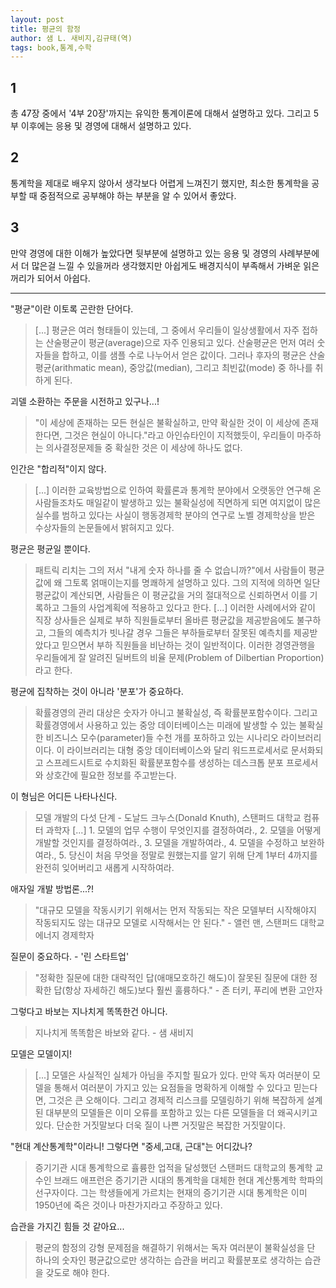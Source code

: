 ```yaml
---
layout: post
title: 평균의 함정
author: 샘 L. 새비지,김규태(역)
tags: book,통계,수학
---
```


## 1
총 47장 중에서 '4부 20장'까지는 유익한 통계이론에 대해서 설명하고 있다. 그리고 5부 이후에는 응용 및 경영에 대해서 설명하고 있다.

## 2
통계학을 제대로 배우지 않아서 생각보다 어렵게 느껴진기 했지만, 최소한 통계학을 공부할 때 중점적으로 공부해야 하는 부분을 알 수 있어서 좋았다.

## 3
만약 경영에 대한 이해가 높았다면 뒷부분에 설명하고 있는 응용 및 경영의 사례부분에서 더 많은걸 느낄 수 있을꺼라 생각했지만 아쉽게도 배경지식이 부족해서 가벼운 읽은꺼리가 되어서 아쉽다.

-----

"평균"이란 이토록 곤란한 단어다.
> [...] 평균은 여러 형태들이 있는데, 그 중에서 우리들이 일상생활에서 자주 접하는 산술평균이 평균(average)으로 자주 인용되고 있다. 산술평균은 먼저 여러 숫자들을 합하고, 이를 샘플 수로 나누어서 얻은 값이다. 그러나 후자의 평균은 산술평균(arithmatic mean), 중앙값(median), 그리고 최빈값(mode) 중 하나를 취하게 된다.

괴델 소환하는 주문을 시전하고 있구나...!
> "이 세상에 존재하는 모든 현실은 불확실하고, 만약 확실한 것이 이 세상에 존재한다면, 그것은 현실이 아니다."라고 아인슈타인이 지적했듯이, 우리들이 마주하는 의사결정문제들 중 확실한 것은 이 세상에 하나도 없다.

인간은 "합리적"이지 않다.
> [...] 이러한 교육방법으로 인하여 확률론과 통계학 분야에서 오랫동안 연구해 온 사람들조차도 매일같이 발생하고 있는 불확실성에 직면하게 되면 여지없이 많은 실수를 범하고 있다는 사실이 행동경제학 분야의 연구로 노벨 경제학상을 받은 수상자들의 논문들에서 밝혀지고 있다.

평균은 평균일 뿐이다.
> 패트릭 리치는 그의 저서 "내게 숫자 하나를 줄 수 없습니까?"에서 사람들이 평균값에 왜 그토록 얽매이는지를 명쾌하게 설명하고 있다. 그의 지적에 의하면 일단 평균값이 계산되면, 사람들은 이 평균값을 거의 절대적으로 신뢰하면서 이를 기록하고 그들의 사업계획에 적용하고 있다고 한다. [...] 이러한 사례에서와 같이 직장 상사들은 실제로 부하 직원들로부터 올바른 평균값을 제공받음에도 불구하고, 그들의 예측치가 빗나갈 경우 그들은 부하들로부터 잘못된 예측치를 제공받았다고 믿으면서 부하 직원들을 비난하는 것이 일반적이다. 이러한 경영관행을 우리들에게 잘 알려진 딜버트의 비율 문제(Problem of Dilbertian Proportion)라고 한다.

평균에 집착하는 것이 아니라 '분포'가 중요하다.
> 확률경영의 관리 대상은 숫자가 아니고 불확실성, 즉 확률분포함수이다. 그리고 확률경영에서 사용하고 있는 중앙 데이터베이스는 미래에 발생할 수 있는 불확실한 비즈니스 모수(parameter)들 수천 개를 포하하고 있는 시나리오 라이브러리이다. 이 라이브러리는 대형 중앙 데이터베이스와 달리 워드프로세서로 문서화되고 스프레드시트로 수치화된 확률분포함수를 생성하는 데스크톱 분포 프로세서와 상호간에 필요한 정보를 주고받는다.

이 형님은 어디든 나타나신다.
> 모델 개발의 다섯 단계 - 도날드 크누스(Donald Knuth), 스탠퍼드 대학교 컴퓨터 과학자 [...] 1. 모델의 업무 수행이 무엇인지를 결정하여라., 2. 모델을 어떻게 개발할 것인지를 결정하여라., 3. 모델을 개발하여라., 4. 모델을 수정하고 보완하여라., 5. 당신이 처음 무엇을 정말로 원했는지를 알기 위해 단계 1부터 4까지를 완전히 잊어버리고 새롭게 시작하여라.

애자일 개발 방법론...?!
> "대규모 모델을 작동시키기 위해서는 먼저 작동되는 작은 모델부터 시작해야지 작동되지도 않는 대규모 모델로 시작해서는 안 된다." - 앨런 맨, 스탠퍼드 대학교 에너지 경제학자

질문이 중요하다. - '린 스타트업'
> "정확한 질문에 대한 대략적인 답(애매모호하긴 해도)이 잘못된 질문에 대한 정확한 답(항상 자세하긴 해도)보다 훨씬 훌륭하다." - 존 터키, 푸리에 변환 고안자

그렇다고 바보는 지나치게 똑똑한건 아니다.
> 지나치게 똑똑함은 바보와 같다. - 샘 새비지

모델은 모델이지!
> [...] 모델은 사실적인 실체가 아님을 주지할 필요가 있다. 만약 독자 여러분이 모델을 통해서 여러분이 가지고 있는 요점들을 명확하게 이해할 수 있다고 믿는다면, 그것은 큰 오해이다. 그리고 경제적 리스크를 모델링하기 위해 복잡하게 설계된 대부분의 모델들은 이미 오류를 포함하고 있는 다른 모델들을 더 왜곡시키고 있다. 단순한 거짓말보다 더욱 질이 나쁜 거짓말은 복잡한 거짓말이다.

"현대 계산통계학"이라니! 그렇다면 "중세,고대, 근대"는 어디갔나?
> 증기기관 시대 통계학으로 휼륭한 업적을 달성했던 스탠퍼드 대학교의 통계학 교수인 브래드 애프런은 증기기관 시대의 통계학을 대체한 현대 계산통계학 학파의 선구자이다. 그는 학생들에게 가르치는 현재의 증기기관 시대 통계학은 이미 1950년에 죽은 것이나 마찬가지라고 주장하고 있다.

습관을 가지긴 힘들 것 같아요...
> 평균의 함정의 강형 문제점을 해결하기 위해서는 독자 여러분이 불확실성을 단 하나의 숫자인 평균값으로만 생각하는 습관을 버리고 확률분포로 생각하는 습관을 갖도로 해야 한다. 

